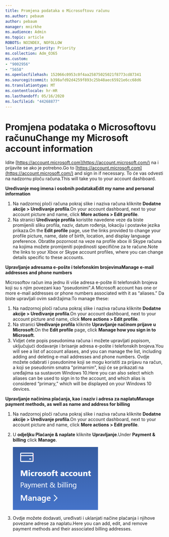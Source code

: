 ```yaml
---
title: Promjena podataka o Microsoftovu računu
ms.author: pebaum
author: pebaum
manager: mnirkhe
ms.audience: Admin
ms.topic: article
ROBOTS: NOINDEX, NOFOLLOW
localization_priority: Priority
ms.collection: Adm_O365
ms.custom:
- "9002956"
- "5658"
ms.openlocfilehash: 152066c0953c0f4aa25875025021f8773cd87341
ms.sourcegitcommit: b398afd92d4259f893c25b48aec65921e6cc68d6
ms.translationtype: MT
ms.contentlocale: hr-HR
ms.lasthandoff: 05/16/2020
ms.locfileid: "44268877"
---
```

# <a name="change-my-microsoft-account-information"></a><span data-ttu-id="1bd08-102">Promjena podataka o Microsoftovu računu</span><span class="sxs-lookup"><span data-stu-id="1bd08-102">Change my Microsoft account information</span></span>

<span data-ttu-id="1bd08-103">Idite [https://account.microsoft.com](https://account.microsoft.com/) na i prijavite se ako je potrebno.</span><span class="sxs-lookup"><span data-stu-id="1bd08-103">Go to [https://account.microsoft.com](https://account.microsoft.com/) and sign in if necessary.</span></span> <span data-ttu-id="1bd08-104">To će vas odvesti na nadzornu ploču računa.</span><span class="sxs-lookup"><span data-stu-id="1bd08-104">This will take you to your account dashboard.</span></span>  

<span data-ttu-id="1bd08-105">**Uređivanje mog imena i osobnih podataka**</span><span class="sxs-lookup"><span data-stu-id="1bd08-105">**Edit my name and personal information**</span></span>

1. <span data-ttu-id="1bd08-106">Na nadzornoj ploči računa pokraj slike i naziva računa kliknite **Dodatne akcije > Uređivanje profila**.</span><span class="sxs-lookup"><span data-stu-id="1bd08-106">On your account dashboard, next to your account picture and name, click **More actions > Edit profile**.</span></span>
2. <span data-ttu-id="1bd08-107">Na stranici **Uređivanje profila** koristite navedene veze da biste promijenili sliku profila, naziv, datum rođenja, lokaciju i postavke jezika prikaza.</span><span class="sxs-lookup"><span data-stu-id="1bd08-107">On the **Edit profile** page, use the links provided to change your profile picture, name, date of birth, location, and display language preference.</span></span> <span data-ttu-id="1bd08-108">Obratite pozornost na veze na profile xbox ili Skype računa na kojima možete promijeniti pojedinosti specifične za te račune.</span><span class="sxs-lookup"><span data-stu-id="1bd08-108">Note the links to your Xbox or Skype account profiles, where you can change details specific to these accounts.</span></span>

<span data-ttu-id="1bd08-109">**Upravljanje adresama e-pošte i telefonskim brojevima**</span><span class="sxs-lookup"><span data-stu-id="1bd08-109">**Manage e-mail addresses and phone numbers**</span></span>

<span data-ttu-id="1bd08-110">Microsoftov račun ima jednu ili više adresa e-pošte ili telefonskih brojeva koji su s njim povezani kao "pseudonimi".</span><span class="sxs-lookup"><span data-stu-id="1bd08-110">A Microsoft account has one or more e-mail addresses or phone numbers associated with it as “aliases.”</span></span> <span data-ttu-id="1bd08-111">Da biste upravljali ovim sadržajima:</span><span class="sxs-lookup"><span data-stu-id="1bd08-111">To manage these:</span></span>

1. <span data-ttu-id="1bd08-112">Na nadzornoj ploči računa pokraj slike i naziva računa kliknite **Dodatne akcije > Uređivanje profila**.</span><span class="sxs-lookup"><span data-stu-id="1bd08-112">On your account dashboard, next to your account picture and name, click **More actions > Edit profile**.</span></span>
2. <span data-ttu-id="1bd08-113">Na stranici **Uređivanje profila** kliknite **Upravljanje načinom prijave u Microsoft**.</span><span class="sxs-lookup"><span data-stu-id="1bd08-113">On the **Edit profile** page, click **Manage how you sign in to Microsoft**.</span></span> 
3. <span data-ttu-id="1bd08-114">Vidjet ćete popis pseudonima računa i možete upravljati popisom, uključujući dodavanje i brisanje adresa e-pošte i telefonskih brojeva.</span><span class="sxs-lookup"><span data-stu-id="1bd08-114">You will see a list of account aliases, and you can manage the list, including adding and deleting e-mail addresses and phone numbers.</span></span> <span data-ttu-id="1bd08-115">Ovdje možete odabrati i pseudonime koji se mogu koristiti za prijavu na račun, a koji se pseudonim smatra "primarnim", koji će se prikazati na uređajima sa sustavom Windows 10.</span><span class="sxs-lookup"><span data-stu-id="1bd08-115">Here you can also select which aliases can be used to sign in to the account, and which alias is considered “primary,” which will be displayed on your Windows 10 devices.</span></span>

<span data-ttu-id="1bd08-116">**Upravljanje načinima plaćanja, kao i naziv i adresa za naplatu**</span><span class="sxs-lookup"><span data-stu-id="1bd08-116">**Manage payment methods, as well as name and address for billing**</span></span> 

1. <span data-ttu-id="1bd08-117">Na nadzornoj ploči računa pokraj slike i naziva računa kliknite **Dodatne akcije > Uređivanje profila**.</span><span class="sxs-lookup"><span data-stu-id="1bd08-117">On your account dashboard, next to your account picture and name, click **More actions > Edit profile**.</span></span>
2. <span data-ttu-id="1bd08-118">U **odjeljku Plaćanje & naplate** kliknite **Upravljanje**.</span><span class="sxs-lookup"><span data-stu-id="1bd08-118">Under **Payment & billing** click **Manage**.</span></span>

    ![Upravljanje plaćanjem i naplatom](media/manage-account.png)

3. <span data-ttu-id="1bd08-120">Ovdje možete dodavati, uređivati i uklanjati načine plaćanja i njihove povezane adrese za naplatu.</span><span class="sxs-lookup"><span data-stu-id="1bd08-120">Here you can add, edit, and remove payment methods and their associated billing addresses.</span></span> 
